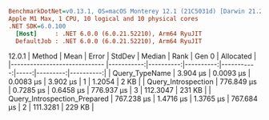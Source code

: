 ``` ini

BenchmarkDotNet=v0.13.1, OS=macOS Monterey 12.1 (21C5031d) [Darwin 21.2.0]
Apple M1 Max, 1 CPU, 10 logical and 10 physical cores
.NET SDK=6.0.100
  [Host]     : .NET 6.0.0 (6.0.21.52210), Arm64 RyuJIT
  DefaultJob : .NET 6.0.0 (6.0.21.52210), Arm64 RyuJIT


```

12.0.1
|                       Method |       Mean |     Error |    StdDev |     Median | Rank |    Gen 0 | Allocated |
|----------------------------- |-----------:|----------:|----------:|-----------:|-----:|---------:|----------:|
|               Query_TypeName |   3.904 μs | 0.0093 μs | 0.0083 μs |   3.902 μs |    1 |   1.2054 |      2 KB |
|          Query_Introspection | 776.849 μs | 0.7285 μs | 0.6458 μs | 776.937 μs |    3 | 112.3047 |    231 KB |
| Query_Introspection_Prepared | 767.238 μs | 1.4716 μs | 1.3765 μs | 767.684 μs |    2 | 111.3281 |    229 KB |
